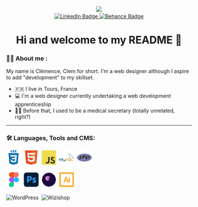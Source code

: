 <div id="header" align="center"><img src="https://media2.giphy.com/media/v1.Y2lkPTc5MGI3NjExeWRrMnY1Zm0ydGszZDdra3VnZzRrbXhpOHQzOThqM3R6MHR3aDdsNCZlcD12MV9pbnRlcm5hbF9naWZfYnlfaWQmY3Q9Zw/4a5b4AH9TG7zEgsEEe/giphy.webp"></div>

<div id="badges" align="center">
  <a href="https://www.linkedin.com/in/cl%C3%A9mence-tafforeau/">
    <img src="https://img.shields.io/badge/LinkedIn-blue?style=for-the-badge&logo=linkedin&logoColor=white" alt="LinkedIn Badge"/>
  </a>
  <a href="https://www.behance.net/clmenctaffore">
    <img src="https://img.shields.io/badge/Behance-blue?style=for-the-badge&logo=behance&logoColor=white" alt="Behance Badge"/>
  </a>
</div>
<h1 align="center">Hi and welcome to my README 👋</h1>

### :woman_technologist: About me :
My name is Clémence, Clem for short. I'm a web designer although I aspire to add "development" to my skillset.

- 🇫🇷 I live in Tours, France
- 💻 I'm a web designer currently undertaking a web development apprenticeship
- 👩‍⚕️ Before that, I used to be a medical secretary (totally unrelated, right?)

---

### :hammer_and_wrench: Languages, Tools and CMS:

<div>
  <img src="https://github.com/devicons/devicon/blob/master/icons/css3/css3-plain-wordmark.svg"  title="CSS3" alt="CSS" width="40" height="40"/>&nbsp;
  <img src="https://github.com/devicons/devicon/blob/master/icons/html5/html5-original.svg" title="HTML5" alt="HTML" width="40" height="40"/>&nbsp;
  <img src="https://github.com/devicons/devicon/blob/master/icons/javascript/javascript-original.svg" title="JavaScript" alt="JavaScript" width="40" height="40"/>&nbsp;
  <img src="https://github.com/devicons/devicon/blob/master/icons/mysql/mysql-original-wordmark.svg" title="MySQL"  alt="MySQL" width="40" height="40"/>&nbsp;
  <img src="https://github.com/devicons/devicon/blob/master/icons/php/php-original.svg" title="PHP" alt="PHP" width="40" height="40"/>&nbsp;
</div>
<br>
<div>
  <img src="https://github.com/devicons/devicon/blob/master/icons/figma/figma-original.svg" title="Figma" alt="Figma" width="40" height="40"/>&nbsp;
  <img src="https://github.com/devicons/devicon/blob/master/icons/photoshop/photoshop-original.svg" title="Photoshop" alt="Photoshop" width="40" height="40"/>&nbsp;
  <img src="https://github.com/devicons/devicon/blob/master/icons/aftereffects/aftereffects-original.svg" title="AfterEffects" alt="AfterEffects" width="40" height="40"/>&nbsp;
  <img src="https://github.com/devicons/devicon/blob/master/icons/illustrator/illustrator-line.svg" title="Illustrator" alt="Illustrator" width="40" height="40"/>&nbsp;
</div>
<br>
<div>
  <img src="https://upload.wikimedia.org/wikipedia/commons/thumb/9/98/WordPress_blue_logo.svg/2048px-WordPress_blue_logo.svg.png" title="WordPress" alt="WordPress" width="40" height="40"/>&nbsp;
  <img src="https://media.licdn.com/dms/image/D4D0BAQEx2zx-ZZrOFA/company-logo_200_200/0/1711441368605/wizishop_logo?e=2147483647&v=beta&t=uwHdIdAIUUDtaPG48fz2gzxhz49Cx7QhN59Ww8xQ1U0" title="Wizishop" alt="Wizishop" width="40" height="40"/>&nbsp;
</div>
